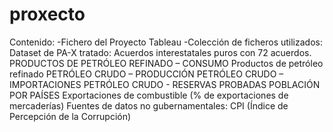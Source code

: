 # proxecto
Contenido:
-Fichero del Proyecto Tableau
-Colección de ficheros utilizados:
Dataset de PA-X tratado: Acuerdos interestatales puros con 72 acuerdos.
PRODUCTOS DE PETRÓLEO REFINADO – CONSUMO
Productos de petróleo refinado
PETRÓLEO CRUDO – PRODUCCIÓN
PETRÓLEO CRUDO – IMPORTACIONES
PETRÓLEO CRUDO - RESERVAS PROBADAS
POBLACIÓN POR PAÍSES
Exportaciones de combustible (% de exportaciones de mercaderías)
Fuentes de datos no gubernamentales: CPI (Índice de Percepción de la Corrupción)


